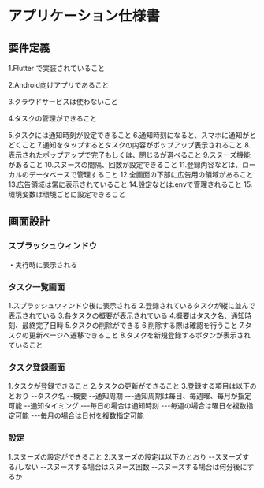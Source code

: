 # アプリケーション仕様書
## 要件定義
1.Flutter で実装されていること

2.Android向けアプリであること

3.クラウドサービスは使わないこと

4.タスクの管理ができること

5.タスクには通知時刻が設定できること
6.通知時刻になると、スマホに通知がとどくこと
7.通知をタップするとタスクの内容がポップアップ表示されること
8.表示されたポップアップで完了もしくは、閉じるが選べること
9.スヌーズ機能があること
10.スヌーズの間隔、回数が設定できること
11.登録内容などは、ローカルのデータベースで管理すること
12.全画面の下部に広告用の領域があること
13.広告領域は常に表示されていること
14.設定などは.envで管理されること
15.環境変数は環境ごとに設定できること

## 画面設計
### スプラッシュウィンドウ
・実行時に表示される

### タスク一覧画面
1.スプラッシュウィンドウ後に表示される
2.登録されているタスクが縦に並んで表示されている
3.各タスクの概要が表示されている
4.概要はタスク名、通知時刻、最終完了日時
5.タスクの削除ができる
6.削除する際は確認を行うこと
7.タスクの更新ページへ遷移できること
8.タスクを新規登録するボタンが表示されていること

### タスク登録画面
1.タスクが登録できること
2.タスクの更新ができること
3.登録する項目は以下のとおり
--タスク名
--概要
--通知周期
---通知周期は毎日、毎週曜、毎月が指定可能
--通知タイミング
---毎日の場合は通知時刻
---毎週の場合は曜日を複数指定可能
---毎月の場合は日付を複数指定可能

### 設定
1.スヌーズの設定ができること
2.スヌーズの設定は以下のとおり
--スヌーズする/しない
--スヌーズする場合はスヌーズ回数
--スヌーズする場合は何分後にするか


